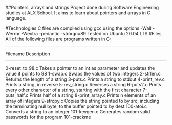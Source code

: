 ##Pointers, arrays and strings
Project done during Software Engineering studies at ALX School. It aims to learn about pointers and arrays in C language.

#Technologies
C files are compiled using gcc using the options -Wall -Werror -Wextra -pedantic -std=gnu89
Tested on Ubuntu 20.04 LTS
#Files
All of the following files are programs written in C:
_______________________________________________________________________________
Filename								Description
_______________________________________________________________________________
0-reset_to_98.c			Takes a pointer to an int as parameter and updates the 						   value it points to 98
1-swap.c				Swaps the values of two integers
2-strlen.c				Returns the length of a string
3-puts.c				Prints a string to stdout
4-print_rev.c			Prints a string, in reverse
5-rev_string.c			Reverses a string
6-puts2.c				Prints every other character of a string, starting 							with the first character
7-puts_half.c			Prints half of a string
8-print_array.c			Prints n elements of an array of integers
9-strcpy.c				Copies the string pointed to by src, including the 							terminating null byte, to the buffer pointed to by dest
100-atoi.c				Converts a string to an integer
101-keygen.c			Generates random valid passwords for the program 							101-crackme